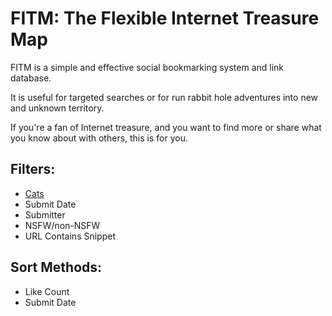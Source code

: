 # FITM: The Flexible Internet Treasure Map

FITM is a simple and effective social bookmarking system and link database.

It is useful for targeted searches or for run rabbit hole adventures into new and unknown territory.

If you're a fan of Internet treasure, and you want to find more or share what you know about with others, this is for you.

## Filters:

-   [Cats](https://fitm.online/about/how#cats)
-   Submit Date
-   Submitter
-   NSFW/non-NSFW
-   URL Contains Snippet

## Sort Methods:

-   Like Count
-   Submit Date
